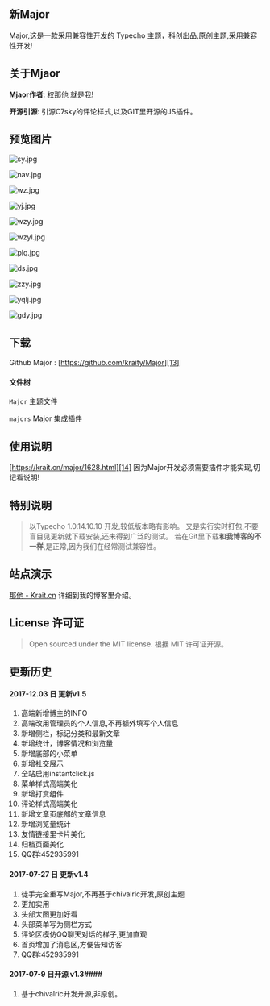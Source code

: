 ## 新Major ##

Major,这是一款采用兼容性开发的 Typecho 主题，科创出品,原创主题,采用兼容性开发!

## 关于Mjaor ##
**Mjaor作者**: [权那他][1] 就是我!

**开源引源**: 引源C7sky的评论样式,以及GIT里开源的JS插件。

## 预览图片 ##

![sy.jpg][2]

![nav.jpg][3]

![wz.jpg][4]

![yj.jpg][5]

![wzy.jpg][6]

![wzyl.jpg][7]

![plq.jpg][8]

![ds.jpg][9]

![zzy.jpg][10]

![yqlj.jpg][11]

![gdy.jpg][12]

## 下载 ##
Github Major : [https://github.com/kraity/Major][13]

#### 文件树 #### 
`Major`  主题文件

`majors` Major 集成插件

## 使用说明 ##

[https://krait.cn/major/1628.html][14] 因为Major开发必须需要插件才能实现,切记看说明!

## 特别说明 ##
>以Typecho 1.0.14.10.10 开发,较低版本略有影响。
>又是实行实时打包,不要盲目见更新就下载安装,还未得到广泛的测试。
>若在Git里下载**和我博客的不一样**,是正常,因为我们在经常测试兼容性。

## 站点演示 ##
[那他 - Krait.cn][15] 详细到我的博客里介绍。

## License 许可证 ##
>Open sourced under the MIT license.
>根据 MIT 许可证开源。

## 更新历史 ##

#### 2017-12.03 日 更新v1.5 ####
 1. 高端新增博主的INFO
 2. 高端改用管理员的个人信息,不再额外填写个人信息
 3. 新增侧栏，标记分类和最新文章
 4. 新增统计，博客情况和浏览量
 5. 新增底部的小菜单
 6. 新增社交展示
 7. 全站启用instantclick.js
 8. 菜单样式高端美化
 9. 新增打赏组件
 10. 评论样式高端美化
 11. 新增文章页底部的文章信息
 12. 新增浏览量统计
 13. 友情链接里卡片美化
 14. 归档页面美化
 15. QQ群:452935991 

#### 2017-07-27 日 更新v1.4 ####
 1. 徒手完全重写Major,不再基于chivalric开发,原创主题
 2. 更加实用
 3. 头部大图更加好看
 4. 头部菜单写为侧栏方式
 5. 评论区模仿QQ聊天对话的样子,更加直观
 6. 首页增加了消息区,方便告知访客
 7. QQ群:452935991 

#### 2017-07-9 日开源 v1.3#### 

 1. 基于chivalric开发开源,非原创。


  [1]: https://krait.cn
  [2]: https://krait.cn/usr/uploads/2017/07/3806734515.jpg
  [3]: https://krait.cn/usr/uploads/2017/07/2594699630.jpg
  [4]: https://krait.cn/usr/uploads/2017/07/2875955591.jpg
  [5]: https://krait.cn/usr/uploads/2017/07/3748259808.jpg
  [6]: https://krait.cn/usr/uploads/2017/07/2257984473.jpg
  [7]: https://krait.cn/usr/uploads/2017/12/3145454170.jpg
  [8]: https://krait.cn/usr/uploads/2017/07/1785828101.jpg
  [9]: https://krait.cn/usr/uploads/2017/12/785762519.jpg
  [10]: https://krait.cn/usr/uploads/2017/07/3613092391.jpg
  [11]: https://krait.cn/usr/uploads/2017/12/4024038124.jpg
  [12]: https://krait.cn/usr/uploads/2017/12/2821034739.jpg
  [13]: https://krait.cn/d/major
  [14]: https://krait.cn/major/1628.html
  [15]: https://krait.cn
